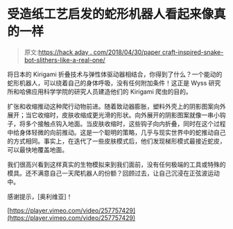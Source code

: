 # 受造纸工艺启发的蛇形机器人看起来像真的一样

> 原文:[https://hack aday . com/2018/04/30/paper craft-inspired-snake-bot-slithers-like-a-real-one/](https://hackaday.com/2018/04/30/papercraft-inspired-snake-bot-slithers-like-a-real-one/)

将日本的 Kirigami 折叠技术与弹性体驱动器相结合，你得到了什么？一个能动的蛇形机器人，可以绕着自己的身体呼吸，没有任何附加条件！这正是 Wyss 研究所和哈佛应用科学学院的研究人员建造他们的 Kirigami 爬虫的目的。

扩张和收缩推动这种爬行动物前进。随着致动器膨胀，塑料外壳上的阴影图案向外展开；当它收缩时，皮肤收缩成更光滑的形状。向外展开的阴影图案就像一串小钩子，将多个接触点钩入地面。当皮肤收缩时，这些钩子向内折叠，同时在这个过程中给身体轻微的向前推动。这是一个聪明的策略，几乎与现实世界中的蛇推动自己的方式相同。事实上，在迭代了一些皮肤模式后，他们发现梯形模式最接近蛇皮，可以最快地覆盖地面。

我们很高兴看到这样真实的生物模拟来到我们面前，没有任何极端的工具或特殊的模具。还不满意自己一天爬机器人的份额？回顾过去，让自己沉浸在正弦波运动中。

感谢提示，[奥利维亚]！

[https://player.vimeo.com/video/257757429](https://player.vimeo.com/video/257757429)
